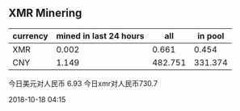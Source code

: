 ## XMR Minering

|currency|mined in last 24 hours|all|in pool|
|---|---|---|---|
|XMR|0.002|0.661|0.454|
|CNY|1.149|482.751|331.374|

今日美元对人民币 6.93	今日xmr对人民币730.7


2018-10-18 04:15